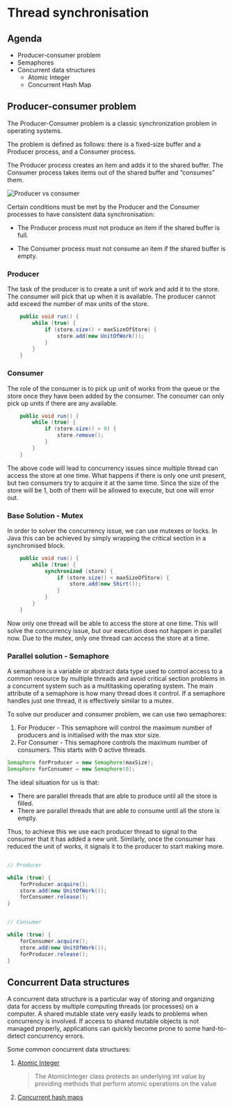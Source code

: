 # Thread synchronisation

## Agenda
* Producer-consumer problem
* Semaphores
* Concurrent data structures
    * Atomic Integer
    * Concurrent Hash Map


## Producer-consumer problem

The Producer-Consumer problem is a classic synchronization problem in operating systems.

The problem is defined as follows: there is a fixed-size buffer and a Producer process, and a Consumer process.

The Producer process creates an item and adds it to the shared buffer. The Consumer process takes items out of the shared buffer and “consumes” them.

![Producer vs consumer](http://pages.cs.wisc.edu/~bart/537/lecturenotes/figures/s6-prodcons.jpg)

Certain conditions must be met by the Producer and the Consumer processes to have consistent data synchronisation:

* The Producer process must not produce an item if the shared buffer is full.

* The Consumer process must not consume an item if the shared buffer is empty.


### Producer
The task of the producer is to create a unit of work and add it to the store. The consumer will pick that up when it is available. The producer cannot add exceed the number of max units of the store.

```java
    public void run() {
        while (true) {
            if (store.size() < maxSizeOfStore) {
                store.add(new UnitOfWork());
            }
        }
    }
```

### Consumer
The role of the consumer is to pick up unit of works from the queue or the store once they have been added by the consumer. The consumer can only pick up units if there are any available.

```java
    public void run() {
        while (true) {
            if (store.size() > 0) {
                store.remove();
            }
        }
    }
```

The above code will lead to concurrency issues since multiple thread can access the store at one time.
What happens if there is only one unit present, but two consumers try to acquire it at the same time.
Since the size of the store will be 1, both of them will be allowed to execute, but one will error out.

### Base Solution - Mutex

In order to solver the concurrency issue, we can use mutexes or locks.
In Java this can be achieved by simply wrapping the critical section in a synchronised block.


```java
    public void run() {
        while (true) {
            synchronized (store) {
                if (store.size() < maxSizeOfStore) {
                    store.add(new Shirt());
                }
            }
        }
    }
```

Now only one thread will be able to access the store at one time. This will solve the concurrency issue, but our execution does not happen in parallel now. Due to the mutex, only one thread can access the store at a time.

### Parallel solution - Semaphore

A semaphore is a variable or abstract data type used to control access to a common resource by multiple threads and avoid critical section problems in a concurrent system such as a multitasking operating system. The main attribute of a semaphore is how many thread does it control. If a semaphore handles just one thread, it is effectively similar to a mutex.

To solve our producer and consumer problem, we can use two semaphores:
1. For Producer - This semaphore will control the maximum number of producers and is initialised with the max stor size.
2. For Consumer - This semaphore controls the maximum number of consumers. This starts with 0 active threads.

```java
Semaphore forProducer = new Semaphore(maxSize);
Semaphore forConsumer = new Semaphore(0);
```

The ideal situation for us is that:
* There are parallel threads that are able to produce until all the store is filled.
* There are parallel threads that are able to consume until all the store is empty.

Thus, to achieve this we use each producer thread to signal to the consumer that it has added a new unit. Similarly, once the consumer has reduced the unit of works, it signals it to the producer to start making more.

```java

// Producer

while (true) {
    forProducer.acquire();
    store.add(new UnitOfWork());
    forConsumer.release();
}
```

```java

// Consumer

while (true) {
    forConsumer.acquire();
    store.add(new UnitOfWork());
    forProducer.release();
}
```

## Concurrent Data structures

A concurrent data structure is a particular way of storing and organizing data for access by multiple computing threads (or processes) on a computer. A shared mutable state very easily leads to problems when concurrency is involved. If access to shared mutable objects is not managed properly, applications can quickly become prone to some hard-to-detect concurrency errors.

Some common concurrent data structures:
1. [Atomic Integer](https://docs.oracle.com/javase/8/docs/api/java/util/concurrent/atomic/AtomicInteger.html#:~:text=An%20AtomicInteger%20is%20used%20in,deal%20with%20numerically%2Dbased%20classes)
   > The AtomicInteger class protects an underlying int value by providing methods that perform atomic operations on the value
2. [Concurrent hash maps](https://docs.oracle.com/javase/8/docs/api/java/util/concurrent/ConcurrentHashMap.html)